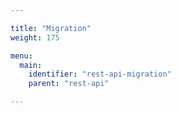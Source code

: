 ```yaml
---

title: "Migration"
weight: 175

menu:
  main:
    identifier: "rest-api-migration"
    parent: "rest-api"

---
```

